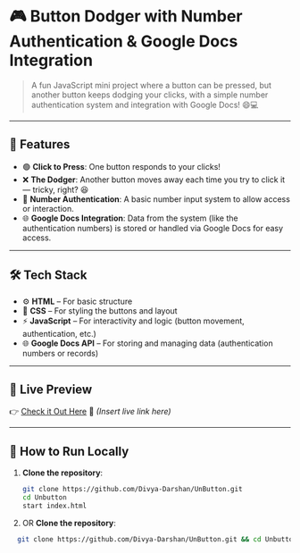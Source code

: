 # 🎮 Button Dodger with Number Authentication & Google Docs Integration

> A fun JavaScript mini project where a button can be pressed, but another button keeps dodging your clicks, with a simple number authentication system and integration with Google Docs! 😄💻

---

## 🚀 Features

- 🟢 **Click to Press**: One button responds to your clicks!  
- ❌ **The Dodger**: Another button moves away each time you try to click it — tricky, right? 😆  
- 🔢 **Number Authentication**: A basic number input system to allow access or interaction.  
- 🌐 **Google Docs Integration**: Data from the system (like the authentication numbers) is stored or handled via Google Docs for easy access.

---

## 🛠️ Tech Stack

- ⚙️ **HTML** – For basic structure  
- 🎨 **CSS** – For styling the buttons and layout  
- ⚡ **JavaScript** – For interactivity and logic (button movement, authentication, etc.)  
- 🌐 **Google Docs API** – For storing and managing data (authentication numbers or records)

---

## 🌈 Live Preview

👉 [Check it Out Here](#) 🔗 *(Insert live link here)*

---

## 🧪 How to Run Locally

1. **Clone the repository**:
   ```bash
   git clone https://github.com/Divya-Darshan/UnButton.git
   cd Unbutton
   start index.html
 1. OR **Clone the repository**:
 ```bash
   git clone https://github.com/Divya-Darshan/UnButton.git && cd Unbutton && start index.html
